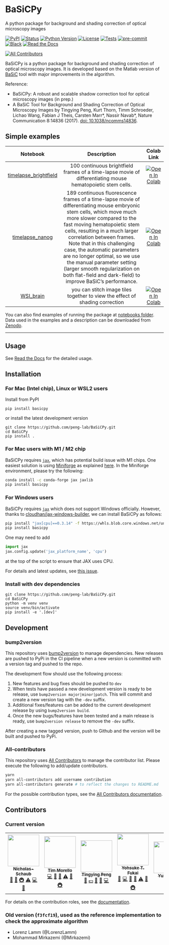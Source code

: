 # BaSiCPy
A python package for background and shading correction of optical microscopy images

[![PyPI](https://img.shields.io/pypi/v/basicpy.svg)](https://pypi.org/project/basicpy)
[![Status](https://img.shields.io/pypi/status/basicpy.svg)](https://pypi.org/project/basicpy/)
[![Python Version](https://img.shields.io/pypi/pyversions/basicpy.svg)](https://python.org)
[![License](https://img.shields.io/pypi/l/basicpy)](https://github.com/peng-lab/BaSiCPy/blob/main/LICENSE)
[![Tests](https://github.com/peng-lab/basicpy/workflows/CI/badge.svg)](https://github.com/peng-lab/basicpy/actions?workflow=CI)
[![pre-commit](https://img.shields.io/badge/pre--commit-enabled-brightgreen?logo=pre-commit&logoColor=white)](https://github.com/pre-commit/pre-commit)
[![Black](https://img.shields.io/badge/code%20style-black-000000.svg)](https://github.com/psf/black)
[![Read the Docs](https://img.shields.io/readthedocs/basicpy/latest.svg?label=Read%20the%20Docs)](https://basicpy.readthedocs.io/)
<!-- ALL-CONTRIBUTORS-BADGE:START - Do not remove or modify this section -->
[![All Contributors](https://img.shields.io/badge/all_contributors-5-orange.svg?style=flat-square)](#contributors-)
<!-- ALL-CONTRIBUTORS-BADGE:END -->

BaSiCPy is a python package for background and shading correction of optical microscopy images.
It is developed based on the Matlab version of [BaSiC](https://github.com/marrlab/BaSiC) tool with major improvements in the algorithm.

Reference:
- BaSiCPy: A robust and scalable shadow correction tool for optical microscopy images (in prep.)
- A BaSiC Tool for Background and Shading Correction of Optical Microscopy Images
  by Tingying Peng, Kurt Thorn, Timm Schroeder, Lichao Wang, Fabian J Theis, Carsten Marr\*, Nassir Navab\*, Nature Communication 8:14836 (2017). [doi: 10.1038/ncomms14836](http://www.nature.com/articles/ncomms14836).


## Simple examples

|Notebook|Description|Colab Link|
| :------------------------: |:---------------:| :---------------------------------------------------: |
| [timelapse_brightfield](https://github.com/peng-lab/BaSiCPy/tree/dev/docs/notebooks/timelapse_brightfield.ipynb)| 100 continuous brightfield frames of a time-lapse movie of differentiating mouse hematopoietic stem cells. | [![Open In Colab](https://colab.research.google.com/assets/colab-badge.svg)](https://colab.research.google.com/github/peng-lab/BaSiCPy/blob/dev/docs/notebooks/timelapse_brightfield.ipynb) |
| [timelapse_nanog](https://github.com/peng-lab/BaSiCPy/tree/dev/docs/notebooks/timelapse_nanog.ipynb)| 189 continuous fluorescence frames of a time-lapse movie of differentiating mouse embryonic stem cells, which move much more slower compared to the fast moving hematopoietic stem cells, resulting in a much larger correlation between frames. Note that in this challenging case, the automatic parameters are no longer optimal, so we use the manual parameter setting (larger smooth regularization on both flat-field and dark-field) to improve BaSiC’s performance. | [![Open In Colab](https://colab.research.google.com/assets/colab-badge.svg)](https://colab.research.google.com/github/peng-lab/BaSiCPy/blob/dev/docs/notebooks/timelapse_nanog.ipynb) |
| [WSI_brain](https://github.com/peng-lab/BaSiCPy/tree/dev/docs/notebooks/WSI_brain.ipynb)| you can stitch image tiles together to view the effect of shading correction | [![Open In Colab](https://colab.research.google.com/assets/colab-badge.svg)](https://colab.research.google.com/github/peng-lab/BaSiCPy/blob/dev/docs/notebooks/WSI_brain.ipynb) |

You can also find examples of running the package at [notebooks folder](https://github.com/peng-lab/BaSiCPy/tree/dev/docs/notebooks). Data used in the examples and a description can be downloaded from [Zenodo](https://doi.org/10.5281/zenodo.6334809).

---
## Usage

See [Read the Docs](https://basicpy.readthedocs.io/en/latest/) for the detailed usage.

## Installation

### For Mac (Intel chip), Linux or WSL2 users

 Install from PyPI

```console
pip install basicpy
```

or install the latest development version

```console
git clone https://github.com/peng-lab/BaSiCPy.git
cd BaSiCPy
pip install .
```

### For Mac users with M1 / M2 chip

BaSiCPy requires [`jax`](https://github.com/google/jax/),
which has potential build issue with M1 chips.
One easiest solution is using [Miniforge](https://github.com/conda-forge/miniforge)
as explained [here](https://github.com/google/jax/issues/5501).
In the Miniforge environment, please try the following:
```bash
conda install -c conda-forge jax jaxlib
pip install basicpy
```

### For Windows users

BaSiCPy requires [`jax`](https://github.com/google/jax/) which does not support Windows officially.
However, thanks to [cloudhan/jax-windows-builder](https://github.com/cloudhan/jax-windows-builder), we can install BaSiCPy as follows:

```bash
pip install "jax[cpu]==0.3.14" -f https://whls.blob.core.windows.net/unstable/index.html --use-deprecated legacy-resolver
pip install basicpy
```

One may need to add
```python
import jax
jax.config.update('jax_platform_name', 'cpu')
```
at the top of the script to ensure that JAX uses CPU.

For details and latest updates, see [this issue](https://github.com/google/jax/issues/438).

### Install with dev dependencies

```console
git clone https://github.com/peng-lab/BaSiCPy.git
cd BaSiCPy
python -m venv venv
source venv/bin/activate
pip install -e '.[dev]'
```

## Development

### bump2version

This repository uses [bump2version](https://github.com/c4urself/bump2version) to manage dependencies. New releases are pushed to PyPi in the CI pipeline when a new version is committed with a version tag and pushed to the repo.

The development flow should use the following process:
1. New features and bug fixes should be pushed to `dev`
2. When tests have passed a new development version is ready to be release, use `bump2version major|minor|patch`. This will commit and create a new version tag with the `-dev` suffix.
3. Additional fixes/features can be added to the current development release by using `bump2version build`.
4. Once the new bugs/features have been tested and a main release is ready, use `bump2version release` to remove the `-dev` suffix.

After creating a new tagged version, push to Github and the version will be built and pushed to PyPi.

### All-contributors

This repository uses [All Contributors](https://allcontributors.org/) to manage the contributor list. Please execute the following to add/update contributors.

```bash
yarn
yarn all-contributors add username contribution
yarn all-contributors generate # to reflect the changes to README.md
```

For the possible contribution types, see the [All Contributors documentation](https://allcontributors.org/docs/en/emoji-key).

## Contributors

### Current version
<!-- ALL-CONTRIBUTORS-LIST:START - Do not remove or modify this section -->
<!-- prettier-ignore-start -->
<!-- markdownlint-disable -->
<table>
  <tr>
    <td align="center"><a href="https://github.com/Nicholas-Schaub"><img src="https://avatars.githubusercontent.com/u/15925882?v=4?s=100" width="100px;" alt=""/><br /><sub><b>Nicholas-Schaub</b></sub></a><br /><a href="#projectManagement-Nicholas-Schaub" title="Project Management">📆</a> <a href="https://github.com/peng-lab/BaSiCPy/pulls?q=is%3Apr+reviewed-by%3ANicholas-Schaub" title="Reviewed Pull Requests">👀</a> <a href="#infra-Nicholas-Schaub" title="Infrastructure (Hosting, Build-Tools, etc)">🚇</a> <a href="https://github.com/peng-lab/BaSiCPy/commits?author=Nicholas-Schaub" title="Tests">⚠️</a> <a href="https://github.com/peng-lab/BaSiCPy/commits?author=Nicholas-Schaub" title="Code">💻</a> <a href="#ideas-Nicholas-Schaub" title="Ideas, Planning, & Feedback">🤔</a></td>
    <td align="center"><a href="https://github.com/tdmorello"><img src="https://avatars.githubusercontent.com/u/34800427?v=4?s=100" width="100px;" alt=""/><br /><sub><b>Tim Morello</b></sub></a><br /><a href="https://github.com/peng-lab/BaSiCPy/commits?author=tdmorello" title="Code">💻</a> <a href="https://github.com/peng-lab/BaSiCPy/commits?author=tdmorello" title="Documentation">📖</a> <a href="https://github.com/peng-lab/BaSiCPy/pulls?q=is%3Apr+reviewed-by%3Atdmorello" title="Reviewed Pull Requests">👀</a> <a href="https://github.com/peng-lab/BaSiCPy/commits?author=tdmorello" title="Tests">⚠️</a> <a href="#ideas-tdmorello" title="Ideas, Planning, & Feedback">🤔</a> <a href="#infra-tdmorello" title="Infrastructure (Hosting, Build-Tools, etc)">🚇</a></td>
    <td align="center"><a href="https://github.com/tying84"><img src="https://avatars.githubusercontent.com/u/11461947?v=4?s=100" width="100px;" alt=""/><br /><sub><b>Tingying Peng</b></sub></a><br /><a href="#data-tying84" title="Data">🔣</a> <a href="#financial-tying84" title="Financial">💵</a> <a href="#projectManagement-tying84" title="Project Management">📆</a> <a href="#talk-tying84" title="Talks">📢</a> <a href="https://github.com/peng-lab/BaSiCPy/commits?author=tying84" title="Code">💻</a></td>
    <td align="center"><a href="https://github.com/yfukai"><img src="https://avatars.githubusercontent.com/u/5919272?v=4?s=100" width="100px;" alt=""/><br /><sub><b>Yohsuke T. Fukai</b></sub></a><br /><a href="#research-yfukai" title="Research">🔬</a> <a href="https://github.com/peng-lab/BaSiCPy/commits?author=yfukai" title="Code">💻</a> <a href="#ideas-yfukai" title="Ideas, Planning, & Feedback">🤔</a> <a href="https://github.com/peng-lab/BaSiCPy/pulls?q=is%3Apr+reviewed-by%3Ayfukai" title="Reviewed Pull Requests">👀</a> <a href="https://github.com/peng-lab/BaSiCPy/commits?author=yfukai" title="Tests">⚠️</a> <a href="#question-yfukai" title="Answering Questions">💬</a> <a href="#infra-yfukai" title="Infrastructure (Hosting, Build-Tools, etc)">🚇</a></td>
    <td align="center"><a href="https://github.com/YuLiu-web"><img src="https://avatars.githubusercontent.com/u/70626217?v=4?s=100" width="100px;" alt=""/><br /><sub><b>YuLiu-web</b></sub></a><br /><a href="https://github.com/peng-lab/BaSiCPy/commits?author=YuLiu-web" title="Documentation">📖</a> <a href="#userTesting-YuLiu-web" title="User Testing">📓</a></td>
  </tr>
</table>

<!-- markdownlint-restore -->
<!-- prettier-ignore-end -->

<!-- ALL-CONTRIBUTORS-LIST:END -->

For details on the contribution roles, see the [documentation](https://basicpy.readthedocs.io/en/latest/contributors.html).


### Old version (`f3fcf19`), used as the reference implementation to check the approximate algorithm
- Lorenz Lamm (@LorenzLamm)
- Mohammad Mirkazemi (@Mirkazemi)
